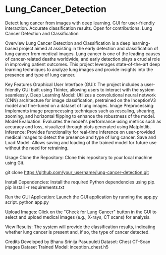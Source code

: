 # Lung_Cancer_Detection
Detect lung cancer from images with deep learning. GUI for user-friendly interaction. Accurate classification results. Open for contributions.
Lung Cancer Detection and Classification

Overview
Lung Cancer Detection and Classification is a deep learning-based project aimed at assisting in the early detection and classification of lung cancer from medical images. Lung cancer is one of the leading causes of cancer-related deaths worldwide, and early detection plays a crucial role in improving patient outcomes. This project leverages state-of-the-art deep learning techniques to analyze lung images and provide insights into the presence and type of lung cancer.

Key Features
Graphical User Interface (GUI): The project includes a user-friendly GUI built using Tkinter, allowing users to interact with the system seamlessly.
Deep Learning Model: Utilizes a convolutional neural network (CNN) architecture for image classification, pretrained on the InceptionV3 model and fine-tuned on a dataset of lung images.
Image Preprocessing: Implements image preprocessing techniques such as rescaling, shearing, zooming, and horizontal flipping to enhance the robustness of the model.
Model Evaluation: Evaluates the model's performance using metrics such as accuracy and loss, visualized through plots generated using Matplotlib.
Inference: Provides functionality for real-time inference on user-provided medical images to detect the presence and type of lung cancer.
Save and Load Model: Allows saving and loading of the trained model for future use without the need for retraining.


Usage
Clone the Repository: Clone this repository to your local machine using Git.

git clone https://github.com/your_username/lung-cancer-detection.git

Install Dependencies: Install the required Python dependencies using pip.
pip install -r requirements.txt

Run the GUI Application: Launch the GUI application by running the app.py script.
python app.py

Upload Images: Click on the "Check for Lung Cancer" button in the GUI to select and upload medical images (e.g., X-rays, CT scans) for analysis.

View Results: The system will provide the classification results, indicating whether lung cancer is present and, if so, the type of cancer detected.

Credits
Developed by Bhanu Srinija Pasupuleti
Dataset: Chest CT-Scan images Dataset
Trained Model: inception_chest.h5
